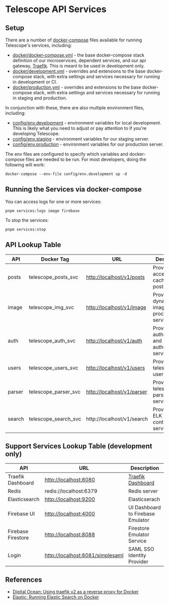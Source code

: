 # Telescope API Services

## Setup

There are a number of [docker-compose](https://docs.docker.com/compose/) files available for running Telescope's services, including:

- [docker/docker-compose.yml](docker/docker-compose.yml) - the base docker-compose stack
  definition of our microservices, dependent services, and our api gateway, [Traefik](https://traefik.io). This is meant to be used in development only.
- [docker/development.yml](docker/development.yml) - overrides and extensions to the base docker-compose
  stack, with extra settings and services necessary for running in development or CI.
- [docker/production.yml](docker/production.yml) - overrides and extensions to the base docker-compose
  stack, with extra settings and services necessary for running in staging and production.

In conjunction with these, there are also multiple environment files, including:

- [config/env.development](config/env.development) - environment variables for local development. This
  is likely what you need to adjust or pay attention to if you're developing Telescope.
- [config/env.staging](config/env.staging) - environment variables for our staging server.
- [config/env.production](config/env.production) - environment variables for our production server.

The env files are configured to specify which variables and docker-compose files are needed to be run.
For most developers, doing the following will work:

```
docker-compose --env-file config/env.development up -d
```

## Running the Services via docker-compose

You can access logs for one or more services:

```
pnpm services:logs image firebase
```

To stop the services:

```
pnpm services:stop
```

## API Lookup Table

| API    | Docker Tag           | URL                          | Description                                       |
| ------ | -------------------- | ---------------------------- | ------------------------------------------------- |
| posts  | telescope_posts_svc  | <http://localhost/v1/posts>  | Provides access to cached user posts              |
| image  | telescope_img_svc    | <http://localhost/v1/image>  | Provides a dynamic image processing service       |
| auth   | telescope_auth_svc   | <http://localhost/v1/auth>   | Provides authentication and authorization service |
| users  | telescope_users_svc  | <http://localhost/v1/users>  | Provides telescope's user services                |
| parser | telescope_parser_svc | <http://localhost/v1/parser> | Provides telescope's parser services              |
| search | telescope_search_svc | http://localhost/v1/search   | Provides an ELK query controller service          |

## Support Services Lookup Table (development only)

| API                | URL                                | Description                                                               |
| ------------------ | ---------------------------------- | ------------------------------------------------------------------------- |
| Traefik Dashboard  | <http://localhost:8080>            | [Traefik Dashboard](https://doc.traefik.io/traefik/operations/dashboard/) |
| Redis              | redis://localhost:6379             | Redis server                                                              |
| Elasticsearch      | <http://localhost:9200>            | Elasticserach                                                             |
| Firebase UI        | <http://localhost:4000>            | UI Dashboard to Firebase Emulator                                         |
| Firebase Firestore | <http://localhost:8088>            | Firestore Emulator Service                                                |
| Login              | <http://localhost:8081/simplesaml> | SAML SSO Identity Provider                                                |

## References

- [Digital Ocean: Using traefik v2 as a reverse proxy for Docker](https://www.digitalocean.com/community/tutorials/how-to-use-traefik-v2-as-a-reverse-proxy-for-docker-containers-on-ubuntu-20-04)
- [Elastic: Running Elastic Search on Docker](https://www.elastic.co/guide/en/elastic-stack-get-started/master/get-started-docker.html)
